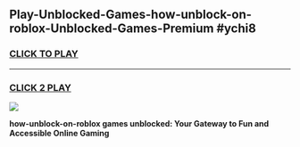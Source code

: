 
## Play-Unblocked-Games-how-unblock-on-roblox-Unblocked-Games-Premium #ychi8
<h3>
<a href="https://premium.freeplayer.one?title=how-unblock-on-roblox&ref=12M">CLICK TO PLAY</a></h3>
<hr>

<h3>
<a href="https://premium.freeplayer.one?title=how-unblock-on-roblox&ref=12M">CLICK 2 PLAY</a>
  
</h3>

<a href="https://premium.freeplayer.one?title=how-unblock-on-roblox&ref=12M"><img src="https://clearcache.store/games.png"></a>


**how-unblock-on-roblox games unblocked: Your Gateway to Fun and Accessible Online Gaming**
